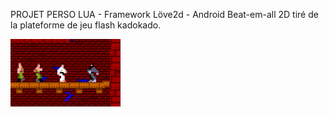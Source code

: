 PROJET PERSO LUA - Framework Löve2d - Android
Beat-em-all 2D tiré de la plateforme de jeu flash kadokado.

![alt text](https://github.com/thehappi/judo-commando-2023/blob/main/asset/icon.png?raw=true)
